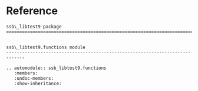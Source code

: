 # Reference

<!--
The content of the {eval-rst} block below is generated by the command:
poetry run sphinx-apidoc -T -f -t ./docs/templates -o ./docs ./src
from the root directory.

You need to rerun the command when python files are added, deleted or renamed.
Copy the content from the generated
ssb_libtest9.rst file to the {eval-rst} block below and
delete the .rst file afterwards.
-->

```{eval-rst}
ssb\_libtest9 package
=============================================================================


ssb\_libtest9.functions module
-----------------------------------------------------------------------------

.. automodule:: ssb_libtest9.functions
   :members:
   :undoc-members:
   :show-inheritance:
```
